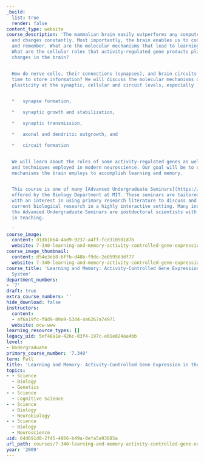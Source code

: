 ```yaml
---
_build:
  list: true
  render: false
content_type: website
course_description: 'The mammalian brain easily outperforms any computer. It adapts
  and changes constantly. Most importantly, the brain enables us to continuously learn
  and remember. What are the molecular mechanisms that lead to learning and memory?
  What are the cellular roles that activity-regulated gene products play to implement
  changes in the brain?


  How do nerve cells, their connections (synapses), and brain circuits change over
  time to store information? We will discuss the molecular mechanisms of neuronal
  plasticity at the synaptic, cellular and circuit levels, especially


  *   synapse formation,

  *   synaptic growth and stabilization,

  *   synaptic transmission,

  *   axonal and dendritic outgrowth, and

  *   circuit formation


  We will learn about the roles of some activity-regulated genes as well as the tools
  and techniques employed in modern neuroscience. Our goal will be to understand molecular
  mechanisms the brain employs to accomplish learning and memory.


  This course is one of many [Advanced Undergraduate Seminars](https://biology.mit.edu/undergraduate/course_listings/advanced_undergraduate_seminars)
  offered by the Biology Department at MIT. These seminars are tailored for students
  with an interest in using primary research literature to discuss and learn about
  current biological research in a highly interactive setting. Many instructors of
  the Advanced Undergraduate Seminars are postdoctoral scientists with a strong interest
  in teaching.

  '
course_image:
  content: d1db1b64-4ad9-9237-a4ff-fcd310501d7b
  website: 7-340-learning-and-memory-activity-controlled-gene-expression-in-the-nervous-system-fall-2009
course_image_thumbnail:
  content: d54e3eb8-bffb-d48b-f9de-2e059563df77
  website: 7-340-learning-and-memory-activity-controlled-gene-expression-in-the-nervous-system-fall-2009
course_title: 'Learning and Memory: Activity-Controlled Gene Expression in the Nervous
  System'
department_numbers:
- '7'
draft: true
extra_course_numbers: ''
hide_download: false
instructors:
  content:
  - af6a19fc-f8d9-89a9-53d4-4a6267a74971
  website: ocw-www
learning_resource_types: []
legacy_uid: 5ef48a1e-426c-03f4-197c-e01e024aa4bb
level:
- Undergraduate
primary_course_number: '7.340'
term: Fall
title: 'Learning and Memory: Activity-Controlled Gene Expression in the Nervous System'
topics:
- - Science
  - Biology
  - Genetics
- - Science
  - Cognitive Science
- - Science
  - Biology
  - Neurobiology
- - Science
  - Biology
  - Neuroscience
uid: 64d691d8-2f45-4866-b49a-0efa5a93685a
url_path: courses/7-340-learning-and-memory-activity-controlled-gene-expression-in-the-nervous-system-fall-2009
year: '2009'
---
```

